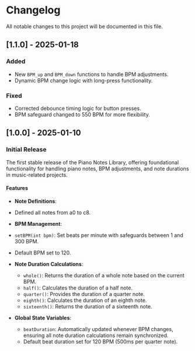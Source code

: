 # Changelog

All notable changes to this project will be documented in this file.

## [1.1.0] - 2025-01-18
### Added
- New `BPM_up` and `BPM_down` functions to handle BPM adjustments.
- Dynamic BPM change logic with long-press functionality.

### Fixed
- Corrected debounce timing logic for button presses.
- BPM safeguard changed to 550 BPM for more flexibility. 

## [1.0.0] - 2025-01-10
### Initial Release
The first stable release of the Piano Notes Library, offering foundational functionality for handling piano notes, BPM adjustments, and note durations in music-related projects.

#### Features
  - **Note Definitions**:
  - Defined all notes from a0 to c8.

  - **BPM Management**:
  - `setBPM(int bpm)`: Set beats per minute with safeguards between 1 and 300 BPM.
  - Default BPM set to 120.

- **Note Duration Calculations**:
  - `whole()`: Returns the duration of a whole note based on the current BPM.
  - `half()`: Calculates the duration of a half note.
  - `quarter()`: Provides the duration of a quarter note.
  - `eighth()`: Calculates the duration of an eighth note.
  - `sixteenth()`: Returns the duration of a sixteenth note.

- **Global State Variables**:
  - `beatDuration`: Automatically updated whenever BPM changes, ensuring all note duration calculations remain synchronized.
  - Default beat duration set for 120 BPM (500ms per quarter note).
